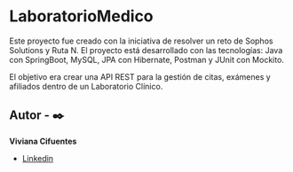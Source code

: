# LaboratorioMedico
Este proyecto fue creado con la iniciativa de resolver un reto de Sophos Solutions y Ruta N. El proyecto está desarrollado con las tecnologías: Java con SpringBoot, MySQL, JPA con Hibernate, Postman y JUnit con Mockito.

El objetivo era crear una API REST para la gestión de citas, exámenes y afiliados dentro de un Laboratorio Clínico.

## Autor - ✒️
**Viviana Cifuentes**

* [Linkedin](https://www.linkedin.com/in/viviana-andrea-cifuentes-v-328a03166/)

